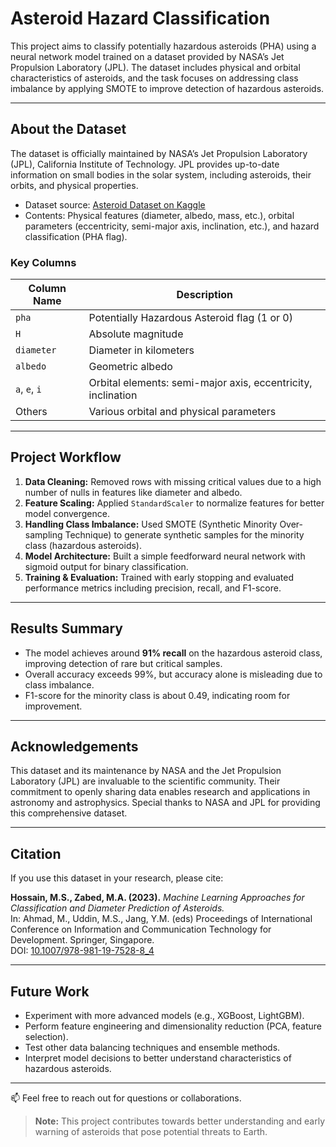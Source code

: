 # Asteroid Hazard Classification
This project aims to classify potentially hazardous asteroids (PHA) using a neural network model trained on a dataset provided by NASA’s Jet Propulsion Laboratory (JPL). The dataset includes physical and orbital characteristics of asteroids, and the task focuses on addressing class imbalance by applying SMOTE to improve detection of hazardous asteroids.

---

## About the Dataset

The dataset is officially maintained by NASA’s Jet Propulsion Laboratory (JPL), California Institute of Technology. JPL provides up-to-date information on small bodies in the solar system, including asteroids, their orbits, and physical properties.

- Dataset source: [Asteroid Dataset on Kaggle](https://www.kaggle.com/datasets/sakhawat18/asteroid-dataset/data)  
- Contents: Physical features (diameter, albedo, mass, etc.), orbital parameters (eccentricity, semi-major axis, inclination, etc.), and hazard classification (PHA flag).

### Key Columns

| Column Name | Description                                     |
|-------------|------------------------------------------------|
| `pha`       | Potentially Hazardous Asteroid flag (1 or 0)  |
| `H`         | Absolute magnitude                             |
| `diameter`  | Diameter in kilometers                         |
| `albedo`    | Geometric albedo                              |
| `a`, `e`, `i` | Orbital elements: semi-major axis, eccentricity, inclination |
| Others      | Various orbital and physical parameters        |

---

## Project Workflow

1. **Data Cleaning:** Removed rows with missing critical values due to a high number of nulls in features like diameter and albedo.  
2. **Feature Scaling:** Applied `StandardScaler` to normalize features for better model convergence.  
3. **Handling Class Imbalance:** Used SMOTE (Synthetic Minority Over-sampling Technique) to generate synthetic samples for the minority class (hazardous asteroids).  
4. **Model Architecture:** Built a simple feedforward neural network with sigmoid output for binary classification.  
5. **Training & Evaluation:** Trained with early stopping and evaluated performance metrics including precision, recall, and F1-score.

---

## Results Summary

- The model achieves around **91% recall** on the hazardous asteroid class, improving detection of rare but critical samples.  
- Overall accuracy exceeds 99%, but accuracy alone is misleading due to class imbalance.  
- F1-score for the minority class is about 0.49, indicating room for improvement.

---

## Acknowledgements

This dataset and its maintenance by NASA and the Jet Propulsion Laboratory (JPL) are invaluable to the scientific community. Their commitment to openly sharing data enables research and applications in astronomy and astrophysics. Special thanks to NASA and JPL for providing this comprehensive dataset.

---

## Citation

If you use this dataset in your research, please cite:

**Hossain, M.S., Zabed, M.A. (2023).** *Machine Learning Approaches for Classification and Diameter Prediction of Asteroids.*  
In: Ahmad, M., Uddin, M.S., Jang, Y.M. (eds) Proceedings of International Conference on Information and Communication Technology for Development. Springer, Singapore.  
DOI: [10.1007/978-981-19-7528-8_4](https://doi.org/10.1007/978-981-19-7528-8_4)

---

## Future Work

- Experiment with more advanced models (e.g., XGBoost, LightGBM).  
- Perform feature engineering and dimensionality reduction (PCA, feature selection).  
- Test other data balancing techniques and ensemble methods.  
- Interpret model decisions to better understand characteristics of hazardous asteroids.

---

📫 Feel free to reach out for questions or collaborations.

> **Note:** This project contributes towards better understanding and early warning of asteroids that pose potential threats to Earth.

